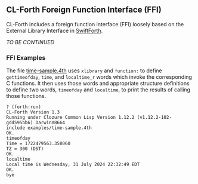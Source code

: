 ## CL-Forth Foreign Function Interface (FFI)

CL-Forth includes a foreign function interface (FFI) loosely based on the External Library Interface in
[SwiftForth](https://www.forth.com/swiftforth/).

_TO BE CONTINUED_

<!--

LIBRARY libname
XLIBRARY libname1 ... libnameN
FUNCTION: name ( params -- return )
GLOBAL: name
CALLBACK: name ( params -- return )
AS name
[OPTIONAL]
.LIBS
.IMPORTS

The form of a parameter list is

   ( params -- return )

The name given to each parameter and the return value is for documentation purposes only as all parameters
are taken from the data stack or floating-point stack and the return value is placed on the data or floating-point stack.

However, prefix character(s) determine the type of a parameter or the return value.
If no prefix is present, the parameter or return value is a 64-bit signed integer

| Prefix | CFFI type | Interpretation |
| --- | --- | --- |
| `*` | `:pointer` | An address of data either in one of Forth's data spaces or the foreign data space |
| `$` | `:int32` | 32-bit signed integer value taken/pushed from/to the data stack |
| `$u` | `:uint32` | 32-bit unsigned integer value taken/pushed from/to the data stack |
| `$$` | `:int64` | 64-bit signed integer value taken/pushed from/to the data stack |
| `$$u` | `:uint64` | 64-bit unsigned integer value taken/pushed from/to the data stack |
| `%` | `:single` | Single precision floating point value taken/pushed from/to the floating-point stack |
| `%%` | `:double` | Double precision floating point value taken/pushed from/to the floating-point stack |

BEGIN-NAMED-STRUCTURE
WFIELD:
LFIELD:
word access (W@, UW@, W!, W,)
longword access (L@, UL@, L!, L,)
pointer access (P@, P!)

-->

### FFI Examples

The file [time-sample.4th](examples/time-sample.4th) uses `xlibrary` and `function:` to define  `gettimeofday`, `time`, and
`localtime_r` words which invoke the corresponding C functions. It then uses those words and appropriate structure definitions
to define two words, `timeofday` and `localtime`, to print the results of calling those functions.

``` forth
? (forth:run)
CL-Forth Version 1.3
Running under Clozure Common Lisp Version 1.12.2 (v1.12.2-102-gdd595bb6) DarwinX8664
include examples/time-sample.4th
OK.
timeofday 
Time = 1722479563.358060
TZ = 300 (DST)
OK.
localtime
Local time is Wednesday, 31 July 2024 22:32:49 EDT
OK.
bye
```
